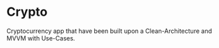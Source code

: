 # Crypto
Cryptocurrency app that have been built upon a Clean-Architecture and MVVM with Use-Cases.
